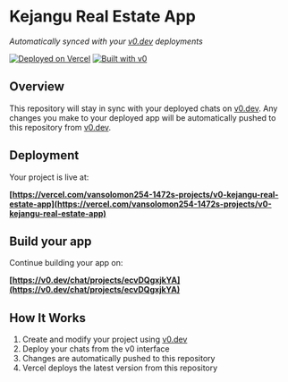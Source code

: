 # Kejangu Real Estate App

*Automatically synced with your [v0.dev](https://v0.dev) deployments*

[![Deployed on Vercel](https://img.shields.io/badge/Deployed%20on-Vercel-black?style=for-the-badge&logo=vercel)](https://vercel.com/vansolomon254-1472s-projects/v0-kejangu-real-estate-app)
[![Built with v0](https://img.shields.io/badge/Built%20with-v0.dev-black?style=for-the-badge)](https://v0.dev/chat/projects/ecvDQgxjkYA)

## Overview

This repository will stay in sync with your deployed chats on [v0.dev](https://v0.dev).
Any changes you make to your deployed app will be automatically pushed to this repository from [v0.dev](https://v0.dev).

## Deployment

Your project is live at:

**[https://vercel.com/vansolomon254-1472s-projects/v0-kejangu-real-estate-app](https://vercel.com/vansolomon254-1472s-projects/v0-kejangu-real-estate-app)**

## Build your app

Continue building your app on:

**[https://v0.dev/chat/projects/ecvDQgxjkYA](https://v0.dev/chat/projects/ecvDQgxjkYA)**

## How It Works

1. Create and modify your project using [v0.dev](https://v0.dev)
2. Deploy your chats from the v0 interface
3. Changes are automatically pushed to this repository
4. Vercel deploys the latest version from this repository